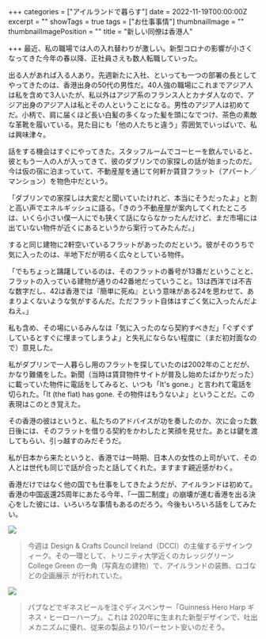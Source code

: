+++
categories = ["アイルランドで暮らす"]
date = 2022-11-19T00:00:00Z
excerpt = ""
showTags = true
tags = ["お仕事事情"]
thumbnailImage = ""
thumbnailImagePosition = ""
title = "新しい同僚は香港人"

+++
最近、私の職場では人の入れ替わりが激しい。新型コロナの影響が小さくなってきた今年の春以降、正社員さえも数人転職していった。

<!--more-->

出る人があれば入る人あり。先週新たに入社、といっても一つの部署の長としてやってきたのは、香港出身の50代の男性だ。40人強の職場にこれまでアジア人は私を含めて3人いたが、私以外はアジア系のフランス人とカナダ人なので、アジア出身のアジア人は私とその人ということになる。男性のアジア人は初めてだ。小柄で、肩に届くほど長い白髪の多くなった髪を頭になでつけ、茶色の素敵な革靴を履いている。見た目にも「他の人たちと違う」雰囲気でいっぱいで、私は興味津々。

話をする機会はすぐにやってきた。スタッフルームでコーヒーを飲んでいると、彼ともう一人の人が入ってきて、彼のダブリンでの家探しの話が始まったのだ。今は仮の宿に泊まっていて、不動産屋を通じて何軒か賃貸フラット（アパート／マンション）を物色中だという。

「ダブリンでの家探しは大変だと聞いていたけれど、本当にそうだったよ」と割と高い声でエネルギッシュに語る。「きのう不動産屋が案内してくれたところは、いくら小さい僕一人にでも狭くて話にならなかったんだけど、まだ市場には出ていない物件が近くにあるというから案行ってみたんだ。」

すると同じ建物に2軒空いているフラットがあったのだという。彼がそのうちで気に入ったのは、半地下だが明るく広々としている物件。

「でもちょっと躊躇しているのは、そのフラットの番号が13番だということと、フラットの入っている建物が通りの42番地だっていうこと。13は西洋では不吉な数字だし、42は香港では『簡単に死ぬ』という意味がある24を思わせて、あまりよくないような気がするんだ。ただフラット自体はすごく気に入ったんだよねえ。」

私も含め、その場にいるみんなは「気に入ったのなら契約すべきだ」「ぐずぐずしているとすぐに埋まってしまうよ」と失礼にならない程度に（まだ初対面なので）意見した。

私がダブリンで一人暮らし用のフラットを探していたのは2002年のことだが、かなり難儀をした。新聞（当時は賃貸物件サイトが普及し始めたばかりだった）に載っていた物件に電話をしてみると、いつも「It's gone.」と言われて電話を切られた。「It (the flat) has gone. その物件はもうないよ」ということだ。この表現はこのとき覚えた。

その香港の彼はというと、私たちのアドバイスが功を奏したのか、次に会った数日後には、そのフラットを借りる契約をかわしたと笑顔を見せた。あとは鍵を渡してもらい、引っ越すのみだそうだ。

私が日本から来たというと、香港では一時期、日本人の女性の上司がいて、その人とは世代も同じで話が合ったと話してくれた。ますます親近感がわく。

香港だけではなく他の国でも仕事をしてきたようだが、アイルランドは初めて。香港の中国返還25周年にあたる今年、「一国二制度」の崩壊が進む香港を出る決心をした彼には、いろいろな事情もあるのだろう。今後もいろいろ話をしてみたい。

![](/images/design-week-2022-1.webp)

> 今週は Design & Crafts Council Ireland（DCCI）の主催するデザインウィーク。その一環として、トリニティ大学近くのカレッジグリーン College Green の一角（写真左の建物）で、アイルランドの装飾、ロゴなどの企画展示 が行われていた。

![](/images/design-week-2022-2.webp)

> パブなどでギネスビールを注ぐディスペンサー「Guinness Hero Harp ギネス・ヒーローハープ」。これは 2020年に生まれた新型デザインで、吐出メカニズムに優れ、従来の製品より10パーセント安いのだそう。